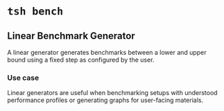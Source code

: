 
# `tsh bench`


## Linear Benchmark Generator
A linear generator generates benchmarks between a lower and upper bound using a fixed step as configured by the user. 


### Use case
Linear generators are useful when benchmarking setups with understood performance profiles or generating graphs for user-facing materials.